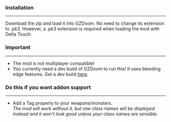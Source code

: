 ### Installation
---
Download the zip and load it into GZDoom. No need to change its extension to .pk3. However, a .pk3 extension is required when loading the mod with Delta Touch.

### Important
---
- The mod is not multiplayer compatible!
- You currently need a dev build of GZDoom to run this! It uses bleeding edge features. Get a dev build [here](https://devbuilds.drdteam.org/gzdoom/).

### Do this if you want addon support
---
- Add a Tag property to your weapons/monsters.  
*The mod will work without it, but raw class names will be displayed instead and it won't look good unless your class names are sensible.*
